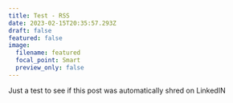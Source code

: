 ```yaml
---
title: Test - RSS
date: 2023-02-15T20:35:57.293Z
draft: false
featured: false
image:
  filename: featured
  focal_point: Smart
  preview_only: false
---
```

J﻿ust a test to see if this post was automatically shred on LinkedIN